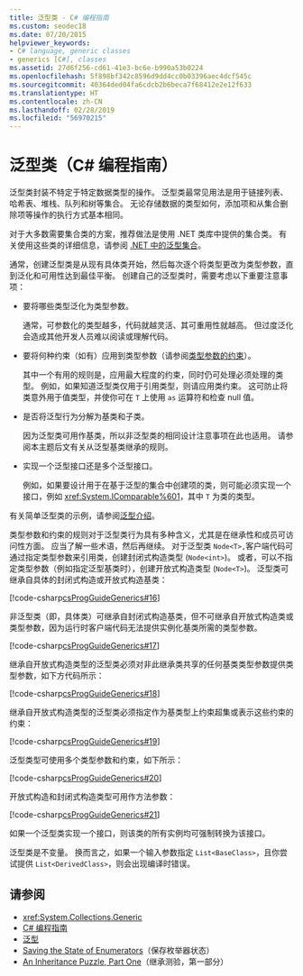 ```yaml
---
title: 泛型类 - C# 编程指南
ms.custom: seodec18
ms.date: 07/20/2015
helpviewer_keywords:
- C# language, generic classes
- generics [C#], classes
ms.assetid: 27d6f256-cd61-41e3-bc6e-b990a53b0224
ms.openlocfilehash: 5f898bf342c8596d9dd4cc0b03396aec4dcf545c
ms.sourcegitcommit: 40364ded04fa6cdcb2b6beca7f68412e2e12f633
ms.translationtype: HT
ms.contentlocale: zh-CN
ms.lasthandoff: 02/28/2019
ms.locfileid: "56970215"
---
```

# <a name="generic-classes-c-programming-guide"></a>泛型类（C# 编程指南）
泛型类封装不特定于特定数据类型的操作。 泛型类最常见用法是用于链接列表、哈希表、堆栈、队列和树等集合。 无论存储数据的类型如何，添加项和从集合删除项等操作的执行方式基本相同。  
  
 对于大多数需要集合类的方案，推荐做法是使用 .NET 类库中提供的集合类。 有关使用这些类的详细信息，请参阅 [.NET 中的泛型集合](../../../standard/generics/collections.md)。  
  
 通常，创建泛型类是从现有具体类开始，然后每次逐个将类型更改为类型参数，直到泛化和可用性达到最佳平衡。 创建自己的泛型类时，需要考虑以下重要注意事项：  
  
-   要将哪些类型泛化为类型参数。  
  
     通常，可参数化的类型越多，代码就越灵活、其可重用性就越高。 但过度泛化会造成其他开发人员难以阅读或理解代码。  
  
-   要将何种约束（如有）应用到类型参数（请参阅[类型参数的约束](../../../csharp/programming-guide/generics/constraints-on-type-parameters.md)）。  
  
     其中一个有用的规则是，应用最大程度的约束，同时仍可处理必须处理的类型。 例如，如果知道泛型类仅用于引用类型，则请应用类约束。 这可防止将类意外用于值类型，并使你可在 `T` 上使用 `as` 运算符和检查 null 值。  
  
-   是否将泛型行为分解为基类和子类。  
  
     因为泛型类可用作基类，所以非泛型类的相同设计注意事项在此也适用。 请参阅本主题后文有关从泛型基类继承的规则。  
  
-   实现一个泛型接口还是多个泛型接口。  
  
     例如，如果要设计用于在基于泛型的集合中创建项的类，则可能必须实现一个接口，例如 <xref:System.IComparable%601>，其中 `T` 为类的类型。  
  
 有关简单泛型类的示例，请参阅[泛型介绍](../../../csharp/programming-guide/generics/introduction-to-generics.md)。  
  
 类型参数和约束的规则对于泛型类行为具有多种含义，尤其是在继承性和成员可访问性方面。 应当了解一些术语，然后再继续。 对于泛型类 `Node<T>,`客户端代码可通过指定类型参数来引用类，创建封闭式构造类型 (`Node<int>`)。 或者，可以不指定类型参数（例如指定泛型基类时），创建开放式构造类型 (`Node<T>`)。 泛型类可继承自具体的封闭式构造或开放式构造基类：  
  
 [!code-csharp[csProgGuideGenerics#16](~/samples/snippets/csharp/VS_Snippets_VBCSharp/csProgGuideGenerics/CS/Generics.cs#16)]  
  
 非泛型类（即，具体类）可继承自封闭式构造基类，但不可继承自开放式构造类或类型参数，因为运行时客户端代码无法提供实例化基类所需的类型参数。  
  
 [!code-csharp[csProgGuideGenerics#17](~/samples/snippets/csharp/VS_Snippets_VBCSharp/csProgGuideGenerics/CS/Generics.cs#17)]  
  
 继承自开放式构造类型的泛型类必须对非此继承类共享的任何基类类型参数提供类型参数，如下方代码所示：  
  
 [!code-csharp[csProgGuideGenerics#18](~/samples/snippets/csharp/VS_Snippets_VBCSharp/csProgGuideGenerics/CS/Generics.cs#18)]  
  
 继承自开放式构造类型的泛型类必须指定作为基类型上约束超集或表示这些约束的约束：  
  
 [!code-csharp[csProgGuideGenerics#19](~/samples/snippets/csharp/VS_Snippets_VBCSharp/csProgGuideGenerics/CS/Generics.cs#19)]  
  
 泛型类型可使用多个类型参数和约束，如下所示：  
  
 [!code-csharp[csProgGuideGenerics#20](~/samples/snippets/csharp/VS_Snippets_VBCSharp/csProgGuideGenerics/CS/Generics.cs#20)]  
  
 开放式构造和封闭式构造类型可用作方法参数：  
  
 [!code-csharp[csProgGuideGenerics#21](~/samples/snippets/csharp/VS_Snippets_VBCSharp/csProgGuideGenerics/CS/Generics.cs#21)]  
  
 如果一个泛型类实现一个接口，则该类的所有实例均可强制转换为该接口。  
  
 泛型类是不变量。 换而言之，如果一个输入参数指定 `List<BaseClass>`，且你尝试提供 `List<DerivedClass>`，则会出现编译时错误。  
  
## <a name="see-also"></a>请参阅

- <xref:System.Collections.Generic>
- [C# 编程指南](../../../csharp/programming-guide/index.md)
- [泛型](../../../csharp/programming-guide/generics/index.md)
- [Saving the State of Enumerators](https://blogs.msdn.microsoft.com/wesdyer/2006/01/13/saving-the-state-of-enumerators/)（保存枚举器状态）
- [An Inheritance Puzzle, Part One](https://blogs.msdn.microsoft.com/ericlippert/2007/07/27/an-inheritance-puzzle-part-one/)（继承测验，第一部分）
